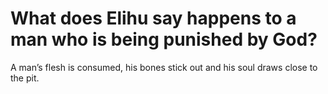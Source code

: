 # What does Elihu say happens to a man who is being punished by God?

A man’s flesh is consumed, his bones stick out and his soul draws close to the pit.
